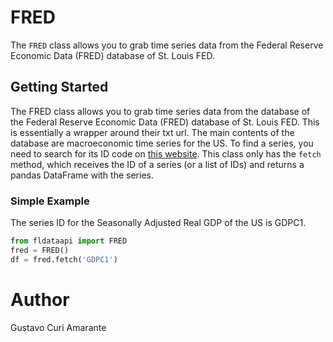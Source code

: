 # FRED
The `FRED` class allows you to grab time series data from the Federal
Reserve Economic Data (FRED) database of St. Louis FED.

## Getting Started
The FRED class allows you to grab time series data from the database of
the Federal Reserve Economic Data (FRED) database of St. Louis FED.
This is essentially a wrapper around their txt url. The main contents
of the database are macroeconomic time series for the US. To find a
series, you need to search for its ID code on
[this website](https://fred.stlouisfed.org/). This class only has the
`fetch` method, which receives the ID of a series (or a list of IDs)
and returns a pandas DataFrame with the series.

### Simple Example
The series ID for the Seasonally Adjusted Real GDP of the US is GDPC1.

``` python
from fldataapi import FRED
fred = FRED()
df = fred.fetch('GDPC1')
```

# Author
Gustavo Curi Amarante
